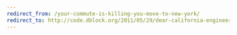 ```yaml
---
redirect_from: /your-commute-is-killing-you-move-to-new-york/
redirect_to: http://code.dblock.org/2011/05/29/dear-california-engineer-your-commute-is-killing-you-move-to-new-york.html
---
```

